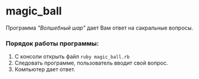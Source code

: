 # magic_ball

Программа *"Волшебный шар"* дает Вам ответ на сакральные вопросы.
### Порядок работы программы:
1. С консоли открыть файл ```ruby magic_ball.rb```
2. Следовать программе, пользователь вводит свой вопрос.
3. Компьютер дает ответ.
